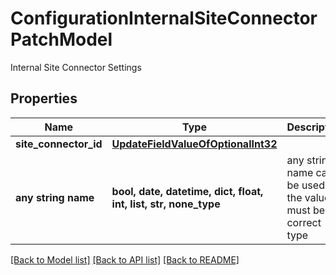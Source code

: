 # ConfigurationInternalSiteConnectorPatchModel

Internal Site Connector Settings

## Properties
Name | Type | Description | Notes
------------ | ------------- | ------------- | -------------
**site_connector_id** | [**UpdateFieldValueOfOptionalInt32**](UpdateFieldValueOfOptionalInt32.md) |  | [optional] 
**any string name** | **bool, date, datetime, dict, float, int, list, str, none_type** | any string name can be used but the value must be the correct type | [optional]

[[Back to Model list]](../README.md#documentation-for-models) [[Back to API list]](../README.md#documentation-for-api-endpoints) [[Back to README]](../README.md)


